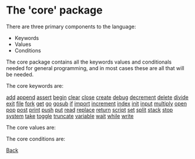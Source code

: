 # The 'core' package

There are three primary components to the language:

 - Keywords
 - Values
 - Conditions

The core package contains all the keywords values and conditionals needed for general programming, and in most cases these are all that will be needed.

The core keywords are:

[add](core/add.md) [append](core/append.md) [assert](core/assert.md) [begin](core/begin.md) [clear](core/clear.md) [close](core/close.md) [create](core/create.md) [debug](core/debug.md) [decrement](core/decrement.md) [delete](core/delete.md) [divide](core/divide.md) [exit](core/exit.md) [file](core/file.md) [fork](core/fork.md) [get](core/get.md) [go](core/go.md) [gosub](core/gosub.md) [if](core/if.md) [import](core/import.md) [increment](core/increment.md) [index](core/index.md) [init](core/init.md) [input](core/input.md) [multiply](core/multiply.md) [open](core/open.md) [pop](core/pop.md) [post](core/post.md) [print](core/print.md) [push](core/push.md) [put](core/put.md) [read](core/read.md) [replace](core/replace.md) [return](core/return.md) [script](core/script.md) [set](core/set.md) [split](core/split.md) [stack](core/stack.md) [stop](core/stop.md) [system](core/system.md) [take](core/take.md) [toggle](core/toggle.md) [truncate](core/truncate.md) [variable](core/variable.md) [wait](core/wait.md) [while](core/while.md) [write](core/write.md)

The core values are:


The core conditions are:

[Back](../README.md)
